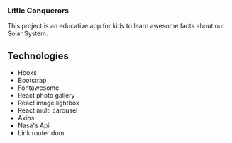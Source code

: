 ### Little Conquerors

This project is an educative app for kids to learn awesome facts about our Solar System.

## Technologies

- Hooks
- Bootstrap
- Fontawesome
- React photo gallery
- React image lightbox
- React multi carousel
- Axios
- Nasa's Api
- Link router dom
